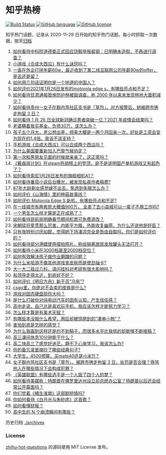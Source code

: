 # 知乎热榜
[![Build Status](https://github.com/ToWeLong/zhihu-hot-questions/workflows/CI/badge.svg)](https://github.com/ToWeLong/zhihu-hot-questions/actions)
[![GitHub language](https://img.shields.io/badge/language-golang-orange.svg)](https://golang.org/)
[![GitHub license](https://img.shields.io/github/license/ToWeLong/zhihu-hot-questions)](https://github.com/ToWeLong/zhihu-hot-questions/blob/main/LICENSE)

知乎热门话题，记录从 2020-11-29 日开始的知乎热门话题。每小时抓取一次数据，按天[归档](./archives)

<!-- BEGIN -->

1. [如何看待中科院道德委正式回应饶毅举报裴钢：已明确未造假，不再进行调查？](https://www.zhihu.com/question/441317727)
1. [小游戏《合成大西瓜》有什么诀窍吗？](https://www.zhihu.com/question/440727080)
1. [一直在外企打拼年薪60w，最近收到了某二线互联网公司年薪90w的offer，是去还是留？](https://www.zhihu.com/question/440723216)
1. [如何用几句话证明你是一个地道的中国人？](https://www.zhihu.com/question/403427782)
1. [如何评价2021年1月26日发布的motorola edge s，有哪些亮点和不足？](https://www.zhihu.com/question/441336221)
1. [如何看待甘肃通报敦煌防护林被毁调查，称 2000 年以来未发现林地大面积减少？](https://www.zhihu.com/question/441237661)
1. [如何看待贵州一女子在群内骂社区支书是「草包」，对方报警后，她被跨市铐走拘留 3 日？](https://www.zhihu.com/question/441235726)
1. [如何看待 1 月 26 日全球新冠确诊患者突破一亿？2021 年疫情会结束吗？](https://www.zhihu.com/question/441055229)
1. [老婆瞒着我买基金，负债30万，该怎么办？](https://www.zhihu.com/question/439118642)
1. [孩子五个月大，老公想出差，频率大概是一两个月回来一次，好处是工资会变为现在的1.4倍。我该不该支持？](https://www.zhihu.com/question/441236540)
1. [手机游戏《合成大西瓜》可以合成两个西瓜吗？](https://www.zhihu.com/question/440715965)
1. [为什么美国要重新加入巴黎气候协定？](https://www.zhihu.com/question/440591050)
1. [第一次和男朋友见面的时候就亲亲了，这正常吗？](https://www.zhihu.com/question/441135326)
1. [《戴森球计划》在steam热销榜上的登顶，是不是说明国产单机游戏又有起色了？](https://www.zhihu.com/question/441254136)
1. [如何看待索尼1月26日发布的旗舰相机A1？](https://www.zhihu.com/question/441361731)
1. [如何看待番茄小说后台曝光，被发现私吞作者稿费?](https://www.zhihu.com/question/441218199)
1. [87年大龄剩女感觉嫁不出去，焦虑到失眠怎么办？](https://www.zhihu.com/question/434712309)
1. [如何评价《山海情》里的种菇故事线？](https://www.zhihu.com/question/440480864)
1. [如何评价 Motorola Edge S 新机，有哪些亮点和不足?](https://www.zhihu.com/question/441324885)
1. [在一线城市有两套房大概值900万， 全卖了去小县城可以一辈子不用工作吗?](https://www.zhihu.com/question/440901670)
1. [一个男生怎么样才算是正在成熟了？](https://www.zhihu.com/question/431134549)
1. [如何看待民航局明确春节期间机票可免费退改？](https://www.zhihu.com/question/441269193)
1. [宋朝猛将童贯那么厉害，内能平方腊，外能收复幽燕，为什么还说他是奸臣？](https://www.zhihu.com/question/440800572)
1. [只有我特别讨厌如懿，觉得她下场凄凉完全是咎由自取吗，你们是如何评价的？](https://www.zhihu.com/question/298071572)
1. [如何看待部分港媒使用摆拍照片，称给隔离居民发放罐头无法打开？](https://www.zhihu.com/question/441224754)
1. [如何看待小米在3000档甚至2000档空位？](https://www.zhihu.com/question/440997091)
1. [如何有效解决孩子做作业磨蹭的问题？](https://www.zhihu.com/question/435357740)
1. [为什么米哈游不像其他游戏卖皮肤而是使劲抽卡?](https://www.zhihu.com/question/421501822)
1. [大一大二挂过几科，请问挂科对考研有很大影响吗？](https://www.zhihu.com/question/439945006)
1. [和领导走得太近，到底好不好？](https://www.zhihu.com/question/435265697)
1. [如何评价《明日方舟》新干员“乌有”?](https://www.zhihu.com/question/441302604)
1. [csgo里，你绝对不会卖的皮肤是什么?](https://www.zhihu.com/question/433213466)
1. [游戏对固态硬盘损伤大吗？](https://www.zhihu.com/question/409083424)
1. [是什么打破你对纯电动汽车的固有认知，产生信任感？](https://www.zhihu.com/question/434080463)
1. [高中走读，自己总是喜欢玩手机，我应该怎样才能努力学习？](https://www.zhihu.com/question/441020479)
1. [怎么样才算是有美术天赋？](https://www.zhihu.com/question/376775063)
1. [有哪些本没报什么希望，用后却被惊艳到的“凑单小物”？](https://www.zhihu.com/question/438230746)
1. [害怕到底是怎样的感觉？](https://www.zhihu.com/question/293272307)
1. [为什么我画到这样还是约不到稿子，而很多水平比我低的却能够不断接稿？](https://www.zhihu.com/question/436328775)
1. [高三课间休息10分钟能干什么？](https://www.zhihu.com/question/440423626)
1. [高二快高三了感觉好迷茫，静不下心来学习，我该怎么办?](https://www.zhihu.com/question/440775652)
1. [你的备忘录里摘抄了哪些经典句子?](https://www.zhihu.com/question/433974178)
1. [大学生，4500预算，买mate40还是小米11？](https://www.zhihu.com/question/436615199)
1. [女子群内骂社区支书是「草包」，被跨市铐走拘留 3 日，处罚是否合理？辱骂他人在哪些情况下会构成犯罪？](https://www.zhihu.com/question/441237830)
1. [《英雄联盟》有哪些选手是一个人毁了四个人的梦？](https://www.zhihu.com/question/440422370)
1. [如何看待美媒称：特朗普在佛罗里达州设立前总统办公室？特朗普以后还会经常公开露面吗？](https://www.zhihu.com/question/441232671)
1. [你们觉着《橘生淮南》这部剧矫情吗?](https://www.zhihu.com/question/440397650)
1. [你如何看待《白月光与朱砂痣》这首歌？](https://www.zhihu.com/question/438545149)
1. [如何看懂财报？](https://www.zhihu.com/question/19645090)
1. [高中生的 N 个崩溃瞬间有哪些？](https://www.zhihu.com/question/436568570)

<!-- END -->

历史归档 [./archives](./archives)


### License
[zhihu-hot-questions](https://github.com/towelong/zhihu-hot-questions) 的源码使用 MIT License 发布。